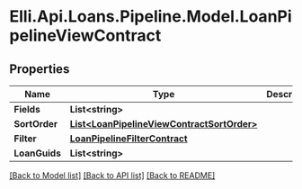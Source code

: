 # Elli.Api.Loans.Pipeline.Model.LoanPipelineViewContract
## Properties

Name | Type | Description | Notes
------------ | ------------- | ------------- | -------------
**Fields** | **List&lt;string&gt;** |  | [optional] 
**SortOrder** | [**List&lt;LoanPipelineViewContractSortOrder&gt;**](LoanPipelineViewContractSortOrder.md) |  | [optional] 
**Filter** | [**LoanPipelineFilterContract**](LoanPipelineFilterContract.md) |  | [optional] 
**LoanGuids** | **List&lt;string&gt;** |  | [optional] 

[[Back to Model list]](../README.md#documentation-for-models) [[Back to API list]](../README.md#documentation-for-api-endpoints) [[Back to README]](../README.md)

